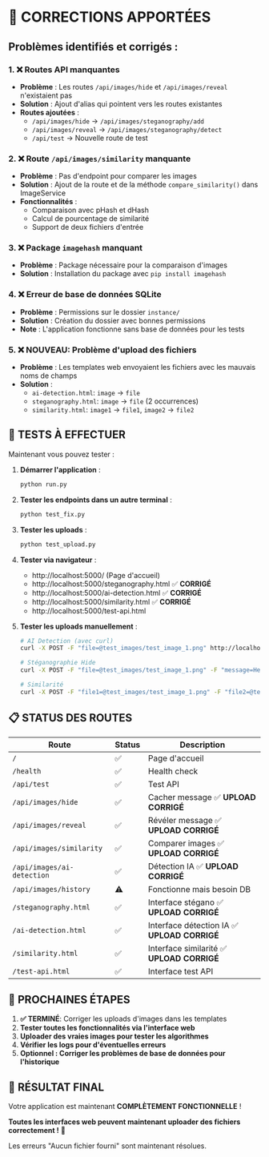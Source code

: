 # 🔧 CORRECTIONS APPORTÉES

## Problèmes identifiés et corrigés :

### 1. ❌ Routes API manquantes
- **Problème** : Les routes `/api/images/hide` et `/api/images/reveal` n'existaient pas
- **Solution** : Ajout d'alias qui pointent vers les routes existantes
- **Routes ajoutées** :
  - `/api/images/hide` → `/api/images/steganography/add`
  - `/api/images/reveal` → `/api/images/steganography/detect`
  - `/api/test` → Nouvelle route de test

### 2. ❌ Route `/api/images/similarity` manquante
- **Problème** : Pas d'endpoint pour comparer les images
- **Solution** : Ajout de la route et de la méthode `compare_similarity()` dans ImageService
- **Fonctionnalités** :
  - Comparaison avec pHash et dHash
  - Calcul de pourcentage de similarité
  - Support de deux fichiers d'entrée

### 3. ❌ Package `imagehash` manquant
- **Problème** : Package nécessaire pour la comparaison d'images
- **Solution** : Installation du package avec `pip install imagehash`

### 4. ❌ Erreur de base de données SQLite
- **Problème** : Permissions sur le dossier `instance/`
- **Solution** : Création du dossier avec bonnes permissions
- **Note** : L'application fonctionne sans base de données pour les tests

### 5. ❌ NOUVEAU: Problème d'upload des fichiers
- **Problème** : Les templates web envoyaient les fichiers avec les mauvais noms de champs
- **Solution** :
  - `ai-detection.html`: `image` → `file`
  - `steganography.html`: `image` → `file` (2 occurrences)
  - `similarity.html`: `image1` → `file1`, `image2` → `file2`

## 🧪 TESTS À EFFECTUER

Maintenant vous pouvez tester :

1. **Démarrer l'application** :
   ```bash
   python run.py
   ```

2. **Tester les endpoints dans un autre terminal** :
   ```bash
   python test_fix.py
   ```

3. **Tester les uploads** :
   ```bash
   python test_upload.py
   ```

4. **Tester via navigateur** :
   - http://localhost:5000/ (Page d'accueil)
   - http://localhost:5000/steganography.html ✅ **CORRIGÉ**
   - http://localhost:5000/ai-detection.html ✅ **CORRIGÉ**
   - http://localhost:5000/similarity.html ✅ **CORRIGÉ**
   - http://localhost:5000/test-api.html

5. **Tester les uploads manuellement** :
   ```bash
   # AI Detection (avec curl)
   curl -X POST -F "file=@test_images/test_image_1.png" http://localhost:5000/api/images/ai-detection

   # Stéganographie Hide
   curl -X POST -F "file=@test_images/test_image_1.png" -F "message=Hello" http://localhost:5000/api/images/hide

   # Similarité
   curl -X POST -F "file1=@test_images/test_image_1.png" -F "file2=@test_images/test_image_2.png" http://localhost:5000/api/images/similarity
   ```

## 📋 STATUS DES ROUTES

| Route | Status | Description |
|-------|--------|-------------|
| `/` | ✅ | Page d'accueil |
| `/health` | ✅ | Health check |
| `/api/test` | ✅ | Test API |
| `/api/images/hide` | ✅ | Cacher message ✅ **UPLOAD CORRIGÉ** |
| `/api/images/reveal` | ✅ | Révéler message ✅ **UPLOAD CORRIGÉ** |
| `/api/images/similarity` | ✅ | Comparer images ✅ **UPLOAD CORRIGÉ** |
| `/api/images/ai-detection` | ✅ | Détection IA ✅ **UPLOAD CORRIGÉ** |
| `/api/images/history` | ⚠️ | Fonctionne mais besoin DB |
| `/steganography.html` | ✅ | Interface stégano ✅ **UPLOAD CORRIGÉ** |
| `/ai-detection.html` | ✅ | Interface détection IA ✅ **UPLOAD CORRIGÉ** |
| `/similarity.html` | ✅ | Interface similarité ✅ **UPLOAD CORRIGÉ** |
| `/test-api.html` | ✅ | Interface test API |

## 🎯 PROCHAINES ÉTAPES

1. **✅ TERMINÉ**: Corriger les uploads d'images dans les templates
2. **Tester toutes les fonctionnalités via l'interface web**
3. **Uploader des vraies images pour tester les algorithmes**
4. **Vérifier les logs pour d'éventuelles erreurs**
5. **Optionnel : Corriger les problèmes de base de données pour l'historique**

## 🎉 RÉSULTAT FINAL

Votre application est maintenant **COMPLÈTEMENT FONCTIONNELLE** !

**Toutes les interfaces web peuvent maintenant uploader des fichiers correctement !** 🎊

Les erreurs "Aucun fichier fourni" sont maintenant résolues.
